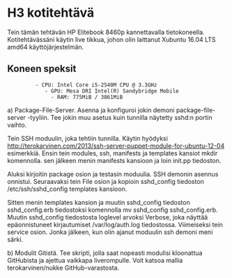# H3 kotitehtävä
Tein tämän tehtävän HP Elitebook 8460p kannettavalla tietokoneella. Kotitehtävässäni käytin live tikkua, johon olin laittanut  Xubuntu 16.04 LTS amd64 käyttöjärjestelmän. 
## Koneen speksit

             - CPU: Intel Core i5-2540M CPU @ 3.3GHz
                - GPU: Mesa DRI Intel(R) Sandybridge Mobile 
                  - RAM: 775MiB / 3861MiB




a) Package-File-Server. Asenna ja konfiguroi jokin demoni package-file-server -tyyliin. Tee jokin muu asetus kuin tunnilla näytetty sshd:n portin vaihto.

Tein SSH moduulin, joka tehtiin tunnilla. Käytin hyödyksi http://terokarvinen.com/2013/ssh-server-puppet-module-for-ubuntu-12-04 esimerkkiä. Ensin tein modules, ssh, manifests ja templates kansiot mkdir komennolla. sen jälkeen menin manifests kansioon ja loin init.pp tiedoston.

Aluksi kirjoitin package osion ja testasin moduulia. SSH demonin asennus onnistui. Seuraavaksi tein File osion ja kopioin sshd_config tiedoston /etc/ssh/sshd_config templates kansioon. 

Sitten menin templates kansion ja muutin sshd_config tiedoston sshd_config.erb tiedostoksi komennolla mv sshd_config sshd_config.erb. Muutin sshd_config tiedostosta loglevel arvoksi Verbose, joka näyttää epäonnistuneet kirjautumiset /var/log/auth.log tiedostossa. Viimeiseksi tein service osion. Jonka jälkeen, kun olin ajanut moduulin ssh demoni meni särki.



b) Modulit Gitistä. Tee skripti, jolla saat nopeasti modulisi kloonattua GitHubista ja ajettua vaikkapa liverompulle. Voit katsoa mallia terokarvinen/nukke GitHub-varastosta. 

